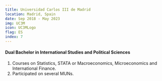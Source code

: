 ```yaml
---
title: Universidad Carlos III de Madrid
location: Madrid, Spain
date: Sep 2018 - May 2023
img: UC3M
icon: UC3MLogo
flag: ES
index: 7
---
```


<h4 class="text-left text-[clamp(1.3rem,3vw,1.45rem)] text-black">Dual Bachelor in International Studies and Political Sciences</h4>

<ol class="list-[circle]">
    <li class="ml-5 prose">
        Courses on Statistics, STATA or Macroeconomics, Microeconomics and International Finance.
    </li>
    <li class="ml-5 prose">
        Participated on several MUNs.
    </li>
</ol>

